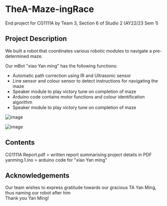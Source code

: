 # TheA-Maze-ingRace
End project for CG1111A by Team 3, Section 6 of Studio 2 (AY22/23 Sem 1) 

## Project Description
We built a robot that coordinates various robotic modules to navigate a pre-determined maze.

Our mBot "xiao Yan ming" has the following functions:  
- Automatic path correction using IR and Ultrasonic sensor
- Line sensor and colour sensor to detect instructions for navigating the maze
- Speaker module to play victory tune on completion of maze
- Arduino code contains motor functions and colour identification algorithm
- Speaker module to play victory tune on completion of maze

![image](https://github.com/blackmirag3/TheA-Maze-ingRace/assets/78994143/c401a85b-32e3-4174-9b4d-107f3dfcf7d3)

![image](https://github.com/blackmirag3/TheA-Maze-ingRace/assets/78994143/c401a85b-32e3-4174-9b4d-107f3dfcf7d3)

## Contents
CG1111A Report.pdf > written report summarising project details in PDF  
yanming.1.ino > arduino code for "xiao Yan ming"

## Acknowledgements
Our team wishes to express gratitude towards our gracious TA Yan Ming, thus naming our robot after him  
Thank you Yan Ming!
